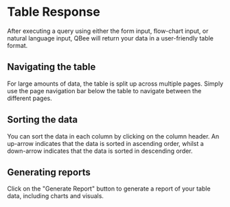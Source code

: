 # Table Response

After executing a query using either the form input, flow-chart input, or natural language input, QBee will return your data in a user-friendly table format.

## Navigating the table

For large amounts of data, the table is split up across multiple pages. Simply use the page navigation bar below the table to navigate between the different pages.

## Sorting the data

You can sort the data in each column by clicking on the column header. An up-arrow indicates that the data is sorted in ascending order, whilst a down-arrow indicates that the data is sorted in descending order.

## Generating reports

Click on the "Generate Report" button to generate a report of your table data, including charts and visuals.